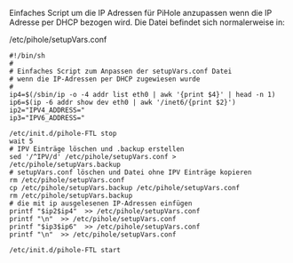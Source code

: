 Einfaches Script um die IP Adressen für PiHole anzupassen wenn die IP Adresse per DHCP bezogen wird. Die Datei befindet sich normalerweise in:

/etc/pihole/setupVars.conf


```
#!/bin/sh
#
# Einfaches Script zum Anpassen der setupVars.conf Datei
# wenn die IP-Adressen per DHCP zugewiesen wurde
#
ip4=$(/sbin/ip -o -4 addr list eth0 | awk '{print $4}' | head -n 1)
ip6=$(ip -6 addr show dev eth0 | awk '/inet6/{print $2}')
ip2="IPV4_ADDRESS="
ip3="IPV6_ADDRESS="

/etc/init.d/pihole-FTL stop
wait 5
# IPV Einträge löschen und .backup erstellen
sed '/^IPV/d' /etc/pihole/setupVars.conf > /etc/pihole/setupVars.backup
# setupVars.conf löschen und Datei ohne IPV Einträge kopieren
rm /etc/pihole/setupVars.conf
cp /etc/pihole/setupVars.backup /etc/pihole/setupVars.conf
rm /etc/pihole/setupVars.backup
# die mit ip ausgelesenen IP-Adressen einfügen
printf "$ip2$ip4"  >> /etc/pihole/setupVars.conf
printf "\n"  >> /etc/pihole/setupVars.conf
printf "$ip3$ip6"  >> /etc/pihole/setupVars.conf
printf "\n"  >> /etc/pihole/setupVars.conf

/etc/init.d/pihole-FTL start
```
